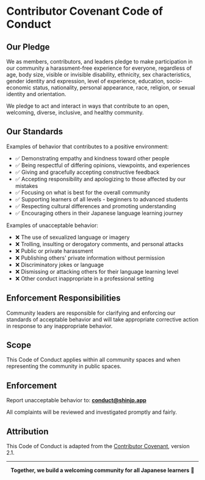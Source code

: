 # Contributor Covenant Code of Conduct

## Our Pledge

We as members, contributors, and leaders pledge to make participation in our
community a harassment-free experience for everyone, regardless of age, body
size, visible or invisible disability, ethnicity, sex characteristics, gender
identity and expression, level of experience, education, socio-economic status,
nationality, personal appearance, race, religion, or sexual identity
and orientation.

We pledge to act and interact in ways that contribute to an open, welcoming,
diverse, inclusive, and healthy community.

## Our Standards

Examples of behavior that contributes to a positive environment:

* ✅ Demonstrating empathy and kindness toward other people
* ✅ Being respectful of differing opinions, viewpoints, and experiences
* ✅ Giving and gracefully accepting constructive feedback
* ✅ Accepting responsibility and apologizing to those affected by our mistakes
* ✅ Focusing on what is best for the overall community
* ✅ Supporting learners of all levels - beginners to advanced students
* ✅ Respecting cultural differences and promoting understanding
* ✅ Encouraging others in their Japanese language learning journey

Examples of unacceptable behavior:

* ❌ The use of sexualized language or imagery
* ❌ Trolling, insulting or derogatory comments, and personal attacks
* ❌ Public or private harassment
* ❌ Publishing others' private information without permission
* ❌ Discriminatory jokes or language
* ❌ Dismissing or attacking others for their language learning level
* ❌ Other conduct inappropriate in a professional setting

## Enforcement Responsibilities

Community leaders are responsible for clarifying and enforcing our standards of
acceptable behavior and will take appropriate corrective action in response to
any inappropriate behavior.

## Scope

This Code of Conduct applies within all community spaces and when representing
the community in public spaces.

## Enforcement

Report unacceptable behavior to: **conduct@shinjp.app**

All complaints will be reviewed and investigated promptly and fairly.

## Attribution

This Code of Conduct is adapted from the [Contributor Covenant][homepage],
version 2.1.

[homepage]: https://www.contributor-covenant.org

---

<div align="center">

**Together, we build a welcoming community for all Japanese learners** 🌸

</div>
